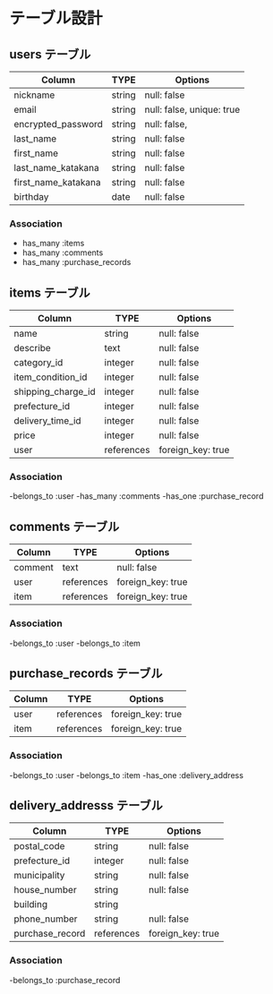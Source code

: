 # テーブル設計

## users テーブル

| Column               | TYPE    | Options                   |
| -------------------- | ------- | ------------------------- |
| nickname             | string  | null: false               |
| email                | string  | null: false, unique: true |
| encrypted_password   | string  | null: false,              |
| last_name            | string  | null: false               |
| first_name           | string  | null: false               |
| last_name_katakana   | string  | null: false               | 
| first_name_katakana  | string  | null: false               |
| birthday             | date    | null: false               |

### Association

- has_many :items
- has_many :comments
- has_many :purchase_records

## items テーブル

| Column             | TYPE       | Options           |
| ------------------ | ---------- | ----------------- |
| name               | string     | null: false       |
| describe           | text       | null: false       | 
| category_id        | integer    | null: false       |
| item_condition_id  | integer    | null: false       |
| shipping_charge_id | integer    | null: false       |
| prefecture_id      | integer    | null: false       |
| delivery_time_id   | integer    | null: false       |
| price              | integer    | null: false       |
| user               | references | foreign_key: true |

### Association

-belongs_to :user
-has_many :comments
-has_one :purchase_record

## comments テーブル

| Column            | TYPE       | Options           |
| ----------------- | ---------- | ----------------- |
| comment           | text       | null: false       |
| user              | references | foreign_key: true |
| item              | references | foreign_key: true |

### Association

-belongs_to :user
-belongs_to :item

## purchase_records テーブル

| Column | TYPE       | Options           |
| ------ | ---------- | ----------------- |
| user   | references | foreign_key: true |
| item   | references | foreign_key: true |

### Association
-belongs_to :user
-belongs_to :item
-has_one :delivery_address

## delivery_addresss テーブル

| Column          | TYPE       | Options           |
| --------------- | ---------- | ----------------- |
| postal_code     | string     | null: false       |
| prefecture_id   | integer    | null: false       |
| municipality    | string     | null: false       |
| house_number    | string     | null: false       |
| building        | string     |                   |
| phone_number    | string     | null: false       |
| purchase_record | references | foreign_key: true |

### Association
-belongs_to :purchase_record
